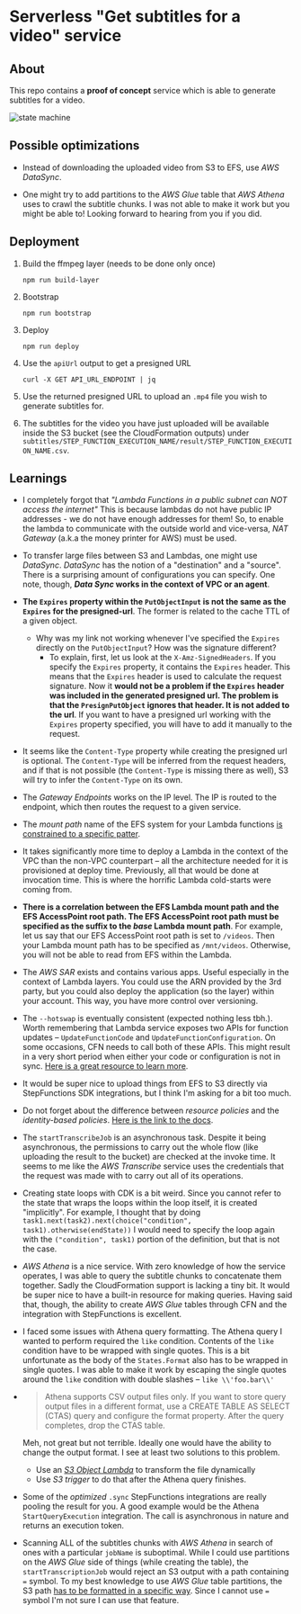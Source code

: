 # Serverless "Get subtitles for a video" service

## About

This repo contains a **proof of concept** service which is able to generate subtitles for a video.

![state machine](./assets/state-machine.png)

## Possible optimizations

- Instead of downloading the uploaded video from S3 to EFS, use _AWS DataSync_.

- One might try to add partitions to the _AWS Glue_ table that _AWS Athena_ uses to crawl the subtitle chunks.
  I was not able to make it work but you might be able to! Looking forward to hearing from you if you did.

## Deployment

1. Build the ffmpeg layer (needs to be done only once)

   ```shell
   npm run build-layer
   ```

2. Bootstrap

   ```shell
   npm run bootstrap
   ```

3. Deploy

   ```shell
   npm run deploy
   ```

4. Use the `apiUrl` output to get a presigned URL

   ```shell
   curl -X GET API_URL_ENDPOINT | jq
   ```

5. Use the returned presigned URL to upload an `.mp4` file you wish to generate subtitles for.

6. The subtitles for the video you have just uploaded will be available inside the S3 bucket (see the CloudFormation outputs) under `subtitles/STEP_FUNCTION_EXECUTION_NAME/result/STEP_FUNCTION_EXECUTION_NAME.csv`.

## Learnings

- I completely forgot that _"Lambda Functions in a public subnet can NOT access the internet"_
  This is because lambdas do not have public IP addresses - we do not have enough addresses for them!
  So, to enable the lambda to communicate with the outside world and vice-versa, _NAT Gateway_ (a.k.a the money printer for AWS) must be used.

- To transfer large files between S3 and Lambdas, one might use _DataSync_. _DataSync_ has the notion of a "destination" and a "source".
  There is a surprising amount of configurations you can specify. One note, though, **_Data Sync_ works in the context of VPC or an agent**.

- **The `Expires` property within the `PutObjectInput` is not the same as the `Expires` for the presigned-url**. The former is related to the cache TTL of a given object.

  - Why was my link not working whenever I've specified the `Expires` directly on the `PutObjectInput`? How was the signature different?
    - To explain, first, let us look at the `X-Amz-SignedHeaders`. If you specify the `Expires` property, it contains the `Expires` header.
      This means that the `Expires` header is used to calculate the request signature.
      Now it **would not be a problem if the `Expires` header was included in the generated presigned url. The problem is that the `PresignPutObject` ignores that header. It is not added to the url**.
      If you want to have a presigned url working with the `Expires` property specified, you will have to add it manually to the request.

- It seems like the `Content-Type` property while creating the presigned url is optional.
  The `Content-Type` will be inferred from the request headers, and if that is not possible (the `Content-Type` is missing there as well),
  S3 will try to infer the `Content-Type` on its own.

- The _Gateway Endpoints_ works on the IP level. The IP is routed to the endpoint, which then routes the request to a given service.

- The _mount path_ name of the EFS system for your Lambda functions [is constrained to a specific patter](https://docs.aws.amazon.com/AWSCloudFormation/latest/UserGuide/aws-properties-lambda-function-filesystemconfig.html).

- It takes significantly more time to deploy a Lambda in the context of the VPC than the non-VPC counterpart – all the architecture needed for it is provisioned at deploy time. Previously, all that would be done at invocation time. This is where the horrific Lambda cold-starts were coming from.

- **There is a correlation between the EFS Lambda mount path and the EFS AccessPoint root path. The EFS AccessPoint root path must be specified as the suffix to the _base_ Lambda mount path**.
  For example, let us say that our EFS AccessPoint root path is set to `/videos`. Then your Lambda mount path has to be specified as `/mnt/videos`.
  Otherwise, you will not be able to read from EFS within the Lambda.

- The _AWS SAR_ exists and contains various apps. Useful especially in the context of Lambda layers.
  You could use the ARN provided by the 3rd party, but you could also deploy the application (so the layer) within your account.
  This way, you have more control over versioning.

- The `--hotswap` is eventually consistent (expected nothing less tbh.). Worth remembering that Lambda service exposes two APIs
  for function updates – `UpdateFunctionCode` and `UpdateFunctionConfiguration`. On some occasions, CFN needs to call both of these APIs. This might result in a very short period when either your code or configuration is not in sync.
  [Here is a great resource to learn more](https://awsteele.com/blog/2020/12/24/aws-lambda-latest-is-dangerous.html).

- It would be super nice to upload things from EFS to S3 directly via StepFunctions SDK integrations, but I think I'm asking for a bit too much.

- Do not forget about the difference between _resource policies_ and the _identity-based policies_.
  [Here is the link to the docs](https://docs.aws.amazon.com/IAM/latest/UserGuide/access_policies_identity-vs-resource.html).

- The `startTranscribeJob` is an asynchronous task. Despite it being asynchronous, the permissions to carry out the whole flow (like uploading the result to the bucket) are checked at the invoke time. It seems to me like the _AWS Transcribe_ service uses the credentials that the request was made with to carry out all of its operations.

- Creating state loops with CDK is a bit weird. Since you cannot refer to the state that wraps the loops within the loop itself,
  it is created "implicitly". For example, I thought that by doing `task1.next(task2).next(choice("condition", task1).otherwise(endState))` I would need to specify the loop again with the `("condition", task1)` portion of the definition, but that is not the case.

- _AWS Athena_ is a nice service. With zero knowledge of how the service operates, I was able to query the subtitle chunks to concatenate them together. Sadly the CloudFormation support is lacking a tiny bit. It would be super nice to have a built-in resource for making queries.
  Having said that, though, the ability to create _AWS Glue_ tables through CFN and the integration with StepFunctions is excellent.

- I faced some issues with Athena query formatting. The Athena query I wanted to perform required the `like` condition. Contents of the `like` condition have to be wrapped with single quotes. This is a bit unfortunate as the body of the `States.Format` also has to be wrapped in single quotes.
  I was able to make it work by escaping the single quotes around the `like` condition with double slashes – `like \\'foo.bar\\'`

- > Athena supports CSV output files only. If you want to store query output files in a different format, use a CREATE TABLE AS SELECT (CTAS) query and configure the format property. After the query completes, drop the CTAS table.

  Meh, not great but not terrible. Ideally one would have the ability to change the output format. I see at least two solutions to this problem.

  - Use an [_S3 Object Lambda_](https://aws.amazon.com/s3/features/object-lambda/) to transform the file dynamically
  - Use _S3 trigger_ to do that after the Athena query finishes.

- Some of the _optimized_ `.sync` StepFunctions integrations are really pooling the result for you.
  A good example would be the Athena `StartQueryExecution` integration. The call is asynchronous in nature and returns an execution token.

- Scanning ALL of the subtitles chunks with _AWS Athena_ in search of ones with a particular `jobName` is suboptimal.
  While I could use partitions on the _AWS Glue_ side of things (while creating the table), the `startTranscriptionJob` would reject an S3 output with
  a path containing `=` symbol.
  To my best knowledge to use _AWS Glue_ table partitions, the S3 path [has to be formatted in a specific way](https://docs.aws.amazon.com/glue/latest/dg/aws-glue-programming-etl-partitions.html). Since I cannot use `=` symbol I'm not sure I can use that feature.
